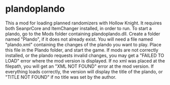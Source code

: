 # plandoplando

This a mod for loading planned randomizers with Hollow Knight. It requires both SeanprCore and ItemChanger installed, in order to run. To start a plando, go to the Mods folder containing plandoplando.dll. Create a folder named "Plando", if it does not already exist. You will need a file named "plando.xml" containing the changes of the plando you want to play. Place this file in the Plando folder, and start the game. If mods are not correctly installed, or the plando requests invalid changes, you may get a "FAILED TO LOAD" error where the mod version is displayed. If no xml was placed at the filepath, you will get an "XML NOT FOUND" error at the mod version. If everything loads correctly, the version will display the title of the plando, or "TITLE NOT FOUND" if no title was set by the author.